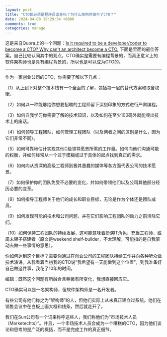 ```yaml
---
layout: post
title: "CTO都必须是程序员出身吗？为什么架构师做不了CTO？"
date: 2024-04-08 19:29:34 +0800
comments: true
categories: manage
---
```


这是来自Quora上的一个问题：[Is it required to be a developer/coder to become a CTO? Why can't an architect become a CTO.](https://www.quora.com/Is-it-required-to-be-a-developer-coder-to-become-a-CTO-Why-cant-an-architect-become-a-CTO)
下面是里面的最佳答案。自己比较认同其中的观点，CTO确实是需要有编程背景的，而真正意义上的软件架构师也是具有编程背景的，所以也是可以成为CTO的。

<!-- more -->

----

作为一家创业公司的CTO，你需要了解以下几点：

（1）从上到下对整个技术栈有一个全面的了解，包括每一层的替代方案和取舍权衡。

（2）如何以一种能够给你想要招聘的工程师留下深刻印象的方式进行严肃编程。

（3）如何自我学习你需要了解的技术知识，以及如何在至少100码外就能嗅出技术上的废话。

（4）如何领导工程团队，如何管理工程团队（以及两者之间的区别是什么，因为它们非常不同）。

（5）如何可靠地估计实现其他C级领导愿景所需的工作量。如何向他们沟通可能的权衡，并如何经常从一个过于模糊或过于具体的起点找到真正的需求。

（6）如何向从资深的高级工程师到极其愚蠢的媒体等各方面代表公司的技术愿景。

（7）如何保护你的团队免受不必要的变化，并如何带领他们以及公司其他部分经历必要的变革。

（8）如何指导工程师关于他们的成长和职业目标，无论是作为个体还是团队成员。

（9）如何发现可能的技术和公司问题，并在它们影响工程团队的动力之前清除它们。

（10）如何保持工程团队的持续发展，这可能意味着扮演IT角色，充当工程师，或周末架子搭建者（原文是weekend shelf-builder，不太理解，可能指的是自我驱动去做一些事情的意思）。

你如何达到这个目标？需要你通过在创业公司的工程团队持续工作并向各种听众做技术演讲。从我看着当初我的CTO说“我希望有一天能做到这个位置”，到我准备好自己做这件事，我花了10年的时间。

编辑：既然这个问题有所融合且稍微有所变化，我想直接回应它。

CTO确实可以是一名架构师，但软件架构师是一名开发者。

有些公司有他们称之为“架构师”的人，但他们实际上从未真正建立过系统。他们在销售会议中在白板上画大框和线条，然后就走开了。

我们在Sun公司有一个词来称呼这些人，我们称他们为“市场技术人员（Marketechts）”。并且，一个市场技术人员会成为一个糟糕的CTO，因为他们谈论和思考的是广泛的概括，而不是完成工作的真正细节。
